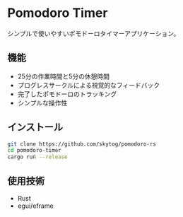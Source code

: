 # Pomodoro Timer

シンプルで使いやすいポモドーロタイマーアプリケーション。

## 機能

- 25分の作業時間と5分の休憩時間
- プログレスサークルによる視覚的なフィードバック
- 完了したポモドーロのトラッキング
- シンプルな操作性

## インストール

```bash
git clone https://github.com/skytog/pomodoro-rs
cd pomodoro-timer
cargo run --release
```

## 使用技術

- Rust
- egui/eframe